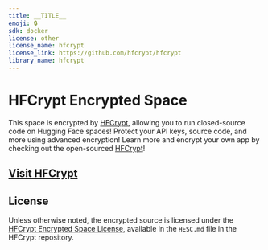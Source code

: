 ```yaml
---
title: __TITLE__
emoji: 🔒
sdk: docker
license: other
license_name: hfcrypt
license_link: https://github.com/hfcrypt/hfcrypt
library_name: hfcrypt
---
```


# HFCrypt Encrypted Space

This space is encrypted by [HFCrypt](https://github.com/hfcrypt/hfcrypt), allowing you to run closed-source code on Hugging Face spaces! Protect your API keys, source code, and more using advanced encryption! Learn more and encrypt your own app by checking out the open-sourced [HFCrypt](https://github.com/hfcrypt/hfcrypt)!

## [Visit HFCrypt](https://github.com/hfcrypt/hfcrypt)

## License

Unless otherwise noted, the encrypted source is licensed under the [HFCrypt Encrypted Space License](https://github.com/hfcrypt/hfcrypt), available in the `HESC.md` file in the HFCrypt repository.